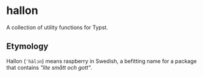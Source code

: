 # hallon

A collection of utility functions for Typst.

## Etymology

Hallon (`ˈhàlɔn`) means raspberry in Swedish, a befitting name for a package that contains *"lite smått och gott"*.
